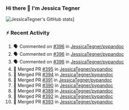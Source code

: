 ### Hi there 👋 I'm Jessica Tegner

![JessicaTegner's GitHub stats](https://github-readme-stats.vercel.app/api?username=jessicategner)]


### :zap: Recent Activity

<!--START_SECTION:activity-->
1. 🗣 Commented on [#396](https://github.com/JessicaTegner/pypandoc/pull/396#issuecomment-2661141675) in [JessicaTegner/pypandoc](https://github.com/JessicaTegner/pypandoc)
2. 🗣 Commented on [#396](https://github.com/JessicaTegner/pypandoc/pull/396#issuecomment-2629050116) in [JessicaTegner/pypandoc](https://github.com/JessicaTegner/pypandoc)
3. 🗣 Commented on [#396](https://github.com/JessicaTegner/pypandoc/pull/396#issuecomment-2622642092) in [JessicaTegner/pypandoc](https://github.com/JessicaTegner/pypandoc)
4. 🎉 Merged PR [#395](https://github.com/JessicaTegner/pypandoc/pull/395) in [JessicaTegner/pypandoc](https://github.com/JessicaTegner/pypandoc)
5. 🎉 Merged PR [#394](https://github.com/JessicaTegner/pypandoc/pull/394) in [JessicaTegner/pypandoc](https://github.com/JessicaTegner/pypandoc)
6. 🎉 Merged PR [#391](https://github.com/JessicaTegner/pypandoc/pull/391) in [JessicaTegner/pypandoc](https://github.com/JessicaTegner/pypandoc)
7. 🎉 Merged PR [#390](https://github.com/JessicaTegner/pypandoc/pull/390) in [JessicaTegner/pypandoc](https://github.com/JessicaTegner/pypandoc)
8. 🎉 Merged PR [#389](https://github.com/JessicaTegner/pypandoc/pull/389) in [JessicaTegner/pypandoc](https://github.com/JessicaTegner/pypandoc)
9. 🎉 Merged PR [#392](https://github.com/JessicaTegner/pypandoc/pull/392) in [JessicaTegner/pypandoc](https://github.com/JessicaTegner/pypandoc)
10. 🎉 Merged PR [#393](https://github.com/JessicaTegner/pypandoc/pull/393) in [JessicaTegner/pypandoc](https://github.com/JessicaTegner/pypandoc)
<!--END_SECTION:activity-->
